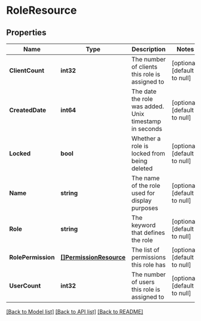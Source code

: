 # RoleResource

## Properties
Name | Type | Description | Notes
------------ | ------------- | ------------- | -------------
**ClientCount** | **int32** | The number of clients this role is assigned to | [optional] [default to null]
**CreatedDate** | **int64** | The date the role was added. Unix timestamp in seconds | [optional] [default to null]
**Locked** | **bool** | Whether a role is locked from being deleted | [optional] [default to null]
**Name** | **string** | The name of the role used for display purposes | [optional] [default to null]
**Role** | **string** | The keyword that defines the role | [optional] [default to null]
**RolePermission** | [**[]PermissionResource**](PermissionResource.md) | The list of permissions this role has | [optional] [default to null]
**UserCount** | **int32** | The number of users this role is assigned to | [optional] [default to null]

[[Back to Model list]](../README.md#documentation-for-models) [[Back to API list]](../README.md#documentation-for-api-endpoints) [[Back to README]](../README.md)


